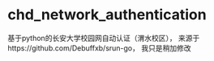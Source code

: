 # chd_network_authentication
基于python的长安大学校园网自动认证（渭水校区），
来源于https://github.com/Debuffxb/srun-go，
我只是稍加修改

